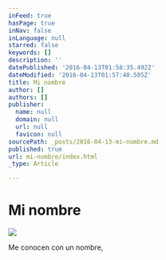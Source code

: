 ```yaml
---
inFeed: true
hasPage: true
inNav: false
inLanguage: null
starred: false
keywords: []
description: ''
datePublished: '2016-04-13T01:58:35.492Z'
dateModified: '2016-04-13T01:57:40.505Z'
title: Mi nombre
author: []
authors: []
publisher:
  name: null
  domain: null
  url: null
  favicon: null
sourcePath: _posts/2016-04-13-mi-nombre.md
published: true
url: mi-nombre/index.html
_type: Article

---
```

# Mi nombre
![](https://the-grid-user-content.s3-us-west-2.amazonaws.com/8f12109a-f88a-44bd-89b7-a2b13394cb38.png)

Me conocen con un nombre,